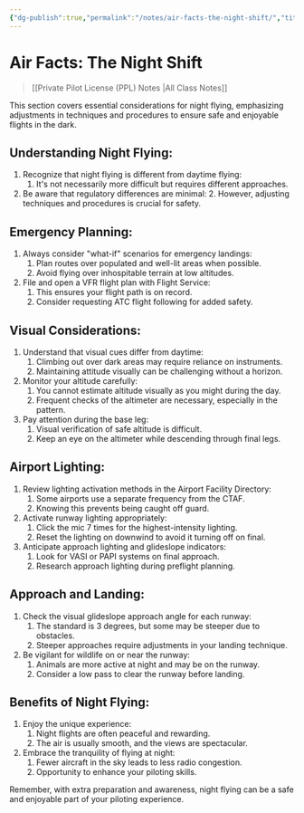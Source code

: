 ```yaml
---
{"dg-publish":true,"permalink":"/notes/air-facts-the-night-shift/","title":"Air Facts: The Night Shift","tags":["aviation","classnotes"]}
---
```



# Air Facts: The Night Shift
> [[Private Pilot License (PPL) Notes \|All Class Notes]]

This section covers essential considerations for night flying, emphasizing adjustments in techniques and procedures to ensure safe and enjoyable flights in the dark.

## Understanding Night Flying:

1. Recognize that night flying is different from daytime flying:
    1. It's not necessarily more difficult but requires different approaches.
2. Be aware that regulatory differences are minimal:
    2. However, adjusting techniques and procedures is crucial for safety.

## Emergency Planning:

1. Always consider "what-if" scenarios for emergency landings:
    1. Plan routes over populated and well-lit areas when possible.
    2. Avoid flying over inhospitable terrain at low altitudes.
2. File and open a VFR flight plan with Flight Service:
    1. This ensures your flight path is on record.
    2. Consider requesting ATC flight following for added safety.

## Visual Considerations:

1. Understand that visual cues differ from daytime:
    1. Climbing out over dark areas may require reliance on instruments.
    2. Maintaining attitude visually can be challenging without a horizon.
2. Monitor your altitude carefully:
    1. You cannot estimate altitude visually as you might during the day.
    2. Frequent checks of the altimeter are necessary, especially in the pattern.
3. Pay attention during the base leg:
    1. Visual verification of safe altitude is difficult.
    2. Keep an eye on the altimeter while descending through final legs.

## Airport Lighting:

1. Review lighting activation methods in the Airport Facility Directory:
    1. Some airports use a separate frequency from the CTAF.
    2. Knowing this prevents being caught off guard.
2. Activate runway lighting appropriately:
    1. Click the mic 7 times for the highest-intensity lighting.
    2. Reset the lighting on downwind to avoid it turning off on final.
3. Anticipate approach lighting and glideslope indicators:
    1. Look for VASI or PAPI systems on final approach.
    2. Research approach lighting during preflight planning.

## Approach and Landing:

1. Check the visual glideslope approach angle for each runway:
    1. The standard is 3 degrees, but some may be steeper due to obstacles.
    2. Steeper approaches require adjustments in your landing technique.
2. Be vigilant for wildlife on or near the runway:
    1. Animals are more active at night and may be on the runway.
    2. Consider a low pass to clear the runway before landing.

## Benefits of Night Flying:

1. Enjoy the unique experience:
    1. Night flights are often peaceful and rewarding.
    2. The air is usually smooth, and the views are spectacular.
2. Embrace the tranquility of flying at night:
    1. Fewer aircraft in the sky leads to less radio congestion.
    2. Opportunity to enhance your piloting skills.

Remember, with extra preparation and awareness, night flying can be a safe and enjoyable part of your piloting experience.